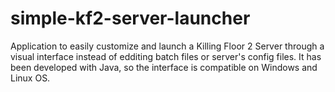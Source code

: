 # simple-kf2-server-launcher
Application to easily customize and launch a Killing Floor 2 Server through a visual interface instead of edditing batch files or server's config files. It has been developed with Java, so the interface is compatible on Windows and Linux OS.

